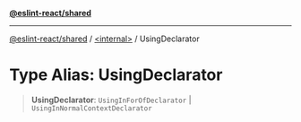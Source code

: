 [**@eslint-react/shared**](../../README.md)

***

[@eslint-react/shared](../../README.md) / [\<internal\>](../README.md) / UsingDeclarator

# Type Alias: UsingDeclarator

> **UsingDeclarator**: `UsingInForOfDeclarator` \| `UsingInNormalContextDeclarator`
